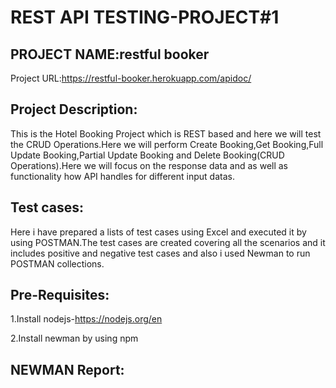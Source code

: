 # REST API TESTING-PROJECT#1

## PROJECT NAME:restful booker

Project URL:https://restful-booker.herokuapp.com/apidoc/
## Project Description:
This is the Hotel Booking Project which is REST based and here we will test the CRUD Operations.Here we will perform Create Booking,Get Booking,Full Update Booking,Partial Update Booking and Delete Booking(CRUD Operations).Here we will focus on the response data and as well as functionality how API handles for different input datas.

## Test cases:
Here i have prepared a lists of test cases using Excel and executed it by using POSTMAN.The test cases are created covering all the scenarios and it includes positive and negative test cases and also i used Newman to run POSTMAN collections.

## Pre-Requisites:

1.Install nodejs-https://nodejs.org/en

2.Install newman by using npm

## NEWMAN Report:




